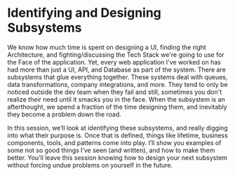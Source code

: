 # Identifying and Designing Subsystems

We know how much time is spent on designing a UI, finding the right Architecture, and fighting/discussing the Tech Stack we're going to use for the Face of the application.  Yet, every web application I've worked on has had more than just a UI, API, and Database as part of the system.  There are subsystems that glue everything together.  These systems deal with queues, data transformations, company integrations, and more. They tend to only be noticed outside the dev team when they fail and still, sometimes you don't realize their need until it smacks you in the face. When the subsystem is an afterthought, we spend a fraction of the time designing them, and inevitably they become a problem down the road.

In this session, we’ll look at identifying these subsystems, and really digging into what their purpose is.  Once that is defined, things like lifetime, business components, tools, and patterns come into play.  I’ll show you examples of some not so good things I’ve seen (and written), and how to make them better.  You’ll leave this session knowing how to design your next subsystem without forcing undue problems on yourself in the future.
